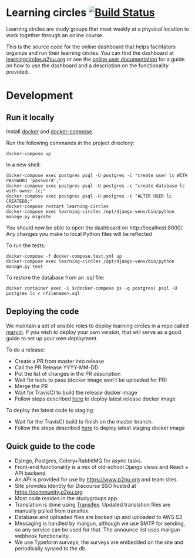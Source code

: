 # Learning circles [![Build Status](https://travis-ci.org/p2pu/learning-circles.svg?branch=master)](https://travis-ci.org/p2pu/learning-circles)

Learning circles are study groups that meet weekly at a physical location to work together through an online course.

This is the source code for the online dashboard that helps facilitators organize and run their learning circles. You can find the dashboard at [learningcircles.p2pu.org](https://learningcircles.p2pu.org/) or see the [online user documentation](https://learning-circles-user-manual.readthedocs.io/en/latest/) for a guide on how to use the dashboard and a description on the functionality provided.

# Development

## Run it locally

Install [docker](https://docs.docker.com/engine/install/) and [docker-compose](https://docs.docker.com/compose/install/).

Run the following commands in the project directory:

```
docker-compose up
```

In a new shell:

```
docker-compose exec postgres psql -U postgres -c "create user lc WITH PASSWORD 'password';"
docker-compose exec postgres psql -U postgres -c "create database lc with owner lc;"
docker-compose exec postgres psql -U postgres -c "ALTER USER lc CREATEDB;"
docker-compose restart learning-circles
docker-compose exec learning-circles /opt/django-venv/bin/python manage.py migrate
```

You should now be able to open the dashboard on http://localhost:8000/. Any changes you make to local Python files will be reflected

To run the tests:

```
docker-compose -f docker-compose.test.yml up
docker-compose exec learning-circles /opt/django-venv/bin/python manage.py test
```

To restore the database from an .sql file:
```
docker container exec -i $(docker-compose ps -q postgres) psql -U postgres lc < <filename>.sql
```

## Deploying the code

We maintain a set of ansible roles to deploy learning circles in a repo called [marvin](https://github.com/p2pu/marvin). If you wish to deploy your own version, that will serve as a good guide to set up your own deployment.

To do a release:

 - Create a PR from master into release
 - Call the PR Release YYYY-MM-DD
 - Put the list of changes in the PR description
 - Wait for tests to pass (docker image won't be uploaded for PR)
 - Merge the PR
 - Wait for TravisCI to build the release docker image
 - Follow steps described [here](https://github.com/p2pu/marvin) to deploy latest release docker image

To deploy the latest code to staging:

 - Wait for the TravisCI build to finish on the master branch.
 - Follow the steps described [here](https://github.com/p2pu/marvin) to deploy latest staging docker image

## Quick guide to the code

- Django, Postgres, Celery+RabbitMQ for async tasks.
- Front-end functionality is a mix of old-school Django views and React + API backend.
- An API is provided for use by https://www.p2pu.org and team sites.
- Site provides identity for Discourse SSO hosted at https://community.p2pu.org
- Most code resides in the studygroups app.
- Translation is done using [Transifex](https://www.transifex.com/p2pu/learning-circles/). Updated translation files are manually pulled from transifex.
- Database and uploaded files are backed up and uploaded to AWS S3
- Messaging is handled by mailgun, although we use SMTP for sending, so any service can be used for that. The announce list uses mailgun webhook functionality.
- We use Typeform surveys, the surveys are embedded on the site and periodically synced to the db.
